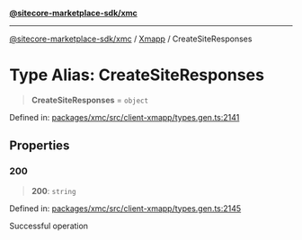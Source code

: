 [**@sitecore-marketplace-sdk/xmc**](../../../../README.md)

***

[@sitecore-marketplace-sdk/xmc](../../../../README.md) / [Xmapp](../README.md) / CreateSiteResponses

# Type Alias: CreateSiteResponses

> **CreateSiteResponses** = `object`

Defined in: [packages/xmc/src/client-xmapp/types.gen.ts:2141](https://github.com/Sitecore/marketplace-sdk/blob/893df143248e67d8c66e942a96045542130259a0/packages/xmc/src/client-xmapp/types.gen.ts#L2141)

## Properties

### 200

> **200**: `string`

Defined in: [packages/xmc/src/client-xmapp/types.gen.ts:2145](https://github.com/Sitecore/marketplace-sdk/blob/893df143248e67d8c66e942a96045542130259a0/packages/xmc/src/client-xmapp/types.gen.ts#L2145)

Successful operation
